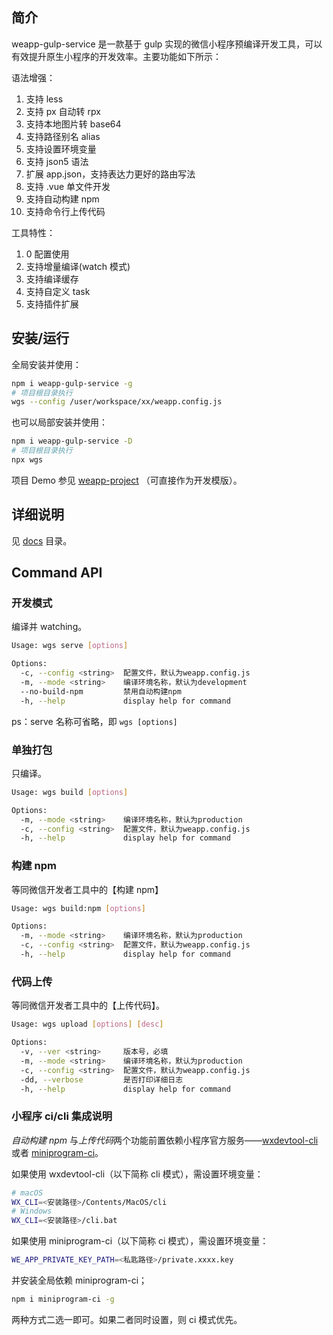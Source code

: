 ## 简介

weapp-gulp-service 是一款基于 gulp 实现的微信小程序预编译开发工具，可以有效提升原生小程序的开发效率。主要功能如下所示：

语法增强：

1. 支持 less
2. 支持 px 自动转 rpx
3. 支持本地图片转 base64
4. 支持路径别名 alias
5. 支持设置环境变量
6. 支持 json5 语法
7. 扩展 app.json，支持表达力更好的路由写法
8. 支持 .vue 单文件开发
9. 支持自动构建 npm
10. 支持命令行上传代码

工具特性：

1. 0 配置使用
1. 支持增量编译(watch 模式)
1. 支持编译缓存
1. 支持自定义 task
1. 支持插件扩展

## 安装/运行

全局安装并使用：

```bash
npm i weapp-gulp-service -g
# 项目根目录执行
wgs --config /user/workspace/xx/weapp.config.js
```

也可以局部安装并使用：

```bash
npm i weapp-gulp-service -D
# 项目根目录执行
npx wgs
```

项目 Demo 参见 [weapp-project](https://github.com/pixelsLee/weapp-gulp-service/tree/main/templates/weapp-project) （可直接作为开发模版）。

## 详细说明

见 [docs](./docs/md) 目录。

## Command API

### 开发模式

编译并 watching。

```bash
Usage: wgs serve [options]

Options:
  -c, --config <string>  配置文件，默认为weapp.config.js
  -m, --mode <string>    编译环境名称，默认为development
  --no-build-npm         禁用自动构建npm
  -h, --help             display help for command
```

ps：serve 名称可省略，即 `wgs [options]`

### 单独打包

只编译。

```bash
Usage: wgs build [options]

Options:
  -m, --mode <string>    编译环境名称，默认为production
  -c, --config <string>  配置文件，默认为weapp.config.js
  -h, --help             display help for command
```

### 构建 npm

等同微信开发者工具中的【构建 npm】

```bash
Usage: wgs build:npm [options]

Options:
  -m, --mode <string>    编译环境名称，默认为production
  -c, --config <string>  配置文件，默认为weapp.config.js
  -h, --help             display help for command
```

### 代码上传

等同微信开发者工具中的【上传代码】。

```bash
Usage: wgs upload [options] [desc]

Options:
  -v, --ver <string>     版本号，必填
  -m, --mode <string>    编译环境名称，默认为production
  -c, --config <string>  配置文件，默认为weapp.config.js
  -dd, --verbose         是否打印详细日志
  -h, --help             display help for command
```

### 小程序 ci/cli 集成说明

_自动构建 npm_ 与*上传代码*两个功能前置依赖小程序官方服务——[wxdevtool-cli](https://developers.weixin.qq.com/miniprogram/dev/devtools/cli.html) 或者 [miniprogram-ci](https://developers.weixin.qq.com/miniprogram/dev/devtools/ci.html)。

如果使用 wxdevtool-cli（以下简称 cli 模式），需设置环境变量：

```bash
# macOS
WX_CLI=<安装路径>/Contents/MacOS/cli
# Windows
WX_CLI=<安装路径>/cli.bat
```

如果使用 miniprogram-ci（以下简称 ci 模式），需设置环境变量：

```bash
WE_APP_PRIVATE_KEY_PATH=<私匙路径>/private.xxxx.key
```

并安装全局依赖 miniprogram-ci；

```bash
npm i miniprogram-ci -g
```

两种方式二选一即可。如果二者同时设置，则 ci 模式优先。
